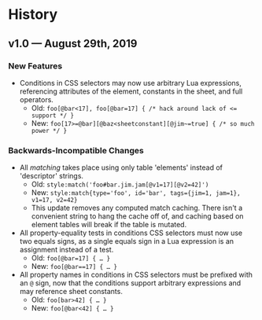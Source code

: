 # History

## v1.0 — August 29th, 2019

### New Features
* Conditions in CSS selectors may now use arbitrary Lua expressions,
  referencing attributes of the element, constants in the sheet, and full operators.
  * Old: `foo[@bar<17], foo[@bar=17] { /* hack around lack of <= support */ }`
  * New: `foo[17>=@bar][@baz<sheetconstant][@jim~=true] { /* so much power */ }`

### Backwards-Incompatible Changes
* All _matching_ takes place using only table 'elements' instead of 'descriptor' strings.
  * Old: `style:match('foo#bar.jim.jam[@v1=17][@v2=42]')`
  * New: `style:match{type='foo', id='bar', tags={jim=1, jam=1}, v1=17, v2=42}`
  * This update removes any computed match caching.
    There isn't a convenient string to hang the cache off of,
    and caching based on element tables will break if the table is mutated.
* All property-equality tests in conditions CSS selectors must now use two equals signs,
  as a single equals sign in a Lua expression is an assignment instead of a test.
  * Old: `foo[@bar=17] { … }`
  * New: `foo[@bar==17] { … }`
* All property names in conditions in CSS selectors must be prefixed with an `@` sign,
  now that the conditions support arbitrary expressions and may reference sheet constants.
  * Old: `foo[bar>42] { … }`
  * New: `foo[@bar<42] { … }`
